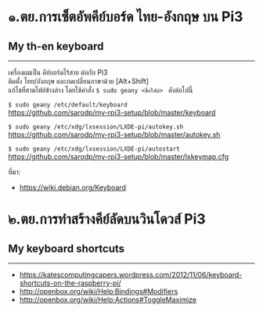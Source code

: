 # ๑.ตย.การเซ็ตอัพคีย์บอร์ด ไทย-อังกฤษ บน Pi3  
## My th-en keyboard  
----  
เครื่องผมเป็น คีย์บอร์ดไร้สาย ต่อกับ Pi3  
ติดตั้ง ไทย/อังกฤษ และกดเปลี่ยนภาษาด้วย [Alt+Shift]  
แก้ไขที่สามไฟล์ข้างล่าง โดยใช้คำสั่ง `$ sudo geany <ชื่อไฟล์> ` ดังต่อไปนี้    
  
`$ sudo geany /etc/default/keyboard `  
  https://github.com/sarodp/my-rpi3-setup/blob/master/keyboard  
  
`$ sudo geany /etc/xdg/lxsession/LXDE-pi/autokey.sh `    
  https://github.com/sarodp/my-rpi3-setup/blob/master/autokey.sh  
  
`$ sudo geany /etc/xdg/lxsession/LXDE-pi/autostart `  
  https://github.com/sarodp/my-rpi3-setup/blob/master/lxkeymap.cfg  
  
ที่มา:
* https://wiki.debian.org/Keyboard
  

# ๒.ตย.การทำสร้างคีย์ลัดบนวินโดวส์ Pi3   
## My keyboard shortcuts  
---- 

* https://katescomputingcapers.wordpress.com/2012/11/06/keyboard-shortcuts-on-the-raspberry-pi/  
* http://openbox.org/wiki/Help:Bindings#Modifiers  
* http://openbox.org/wiki/Help:Actions#ToggleMaximize  
